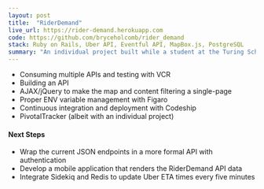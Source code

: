 ```yaml
---
layout: post
title:  "RiderDemand"
live_url: https://rider-demand.herokuapp.com
code: https://github.com/bryceholcomb/rider_demand
stack: Ruby on Rails, Uber API, Eventful API, MapBox.js, PostgreSQL
summary: "An individual project built while a student at the Turing School of Software and Design. The application helps Uber drivers find more rides. It pulls in local event data as well as Uber ETA times to display a map pinpointing neighborhoods of high demand and low supply."
---
```

- Consuming multiple APIs and testing with VCR
- Building an API
- AJAX/jQuery to make the map and content filtering a single-page
- Proper ENV variable management with Figaro
- Continuous integration and deployment with Codeship
- PivotalTracker (albeit with an individual project)

#### Next Steps

- Wrap the current JSON endpoints in a more formal API with authentication
- Develop a mobile application that renders the RiderDemand API data
- Integrate Sidekiq and Redis to update Uber ETA times every five minutes
